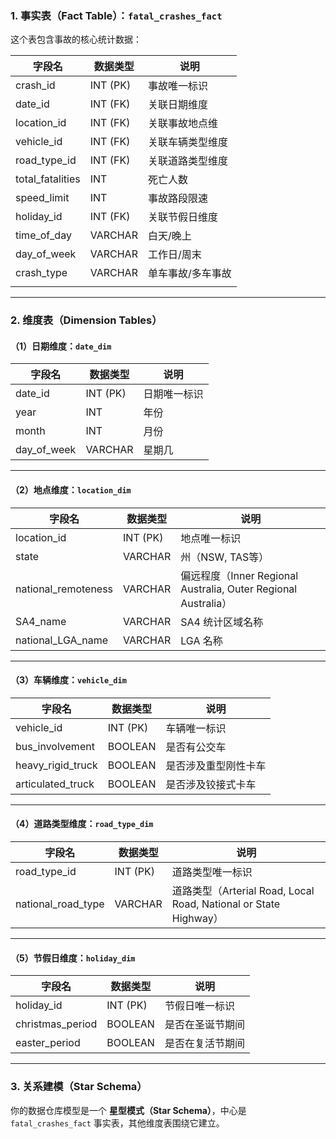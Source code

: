 ### **1. 事实表（Fact Table）：`fatal_crashes_fact`**

这个表包含事故的核心统计数据：

| 字段名           | 数据类型 | 说明              |
| ---------------- | -------- | ----------------- |
| crash_id         | INT (PK) | 事故唯一标识      |
| date_id          | INT (FK) | 关联日期维度      |
| location_id      | INT (FK) | 关联事故地点维    |
| vehicle_id       | INT (FK) | 关联车辆类型维度  |
| road_type_id     | INT (FK) | 关联道路类型维度  |
| total_fatalities | INT      | 死亡人数          |
| speed_limit      | INT      | 事故路段限速      |
| holiday_id       | INT (FK) | 关联节假日维度    |
| time_of_day      | VARCHAR  | 白天/晚上         |
| day_of_week      | VARCHAR  | 工作日/周末       |
| crash_type       | VARCHAR  | 单车事故/多车事故 |
|                  |          |                   |

------

### **2. 维度表（Dimension Tables）**

#### **（1）日期维度：`date_dim`**

| 字段名      | 数据类型 | 说明         |
| ----------- | -------- | ------------ |
| date_id     | INT (PK) | 日期唯一标识 |
| year        | INT      | 年份         |
| month       | INT      | 月份         |
| day_of_week | VARCHAR  | 星期几       |

------

#### **（2）地点维度：`location_dim`**

| 字段名              | 数据类型 | 说明                                                         |
| ------------------- | -------- | ------------------------------------------------------------ |
| location_id         | INT (PK) | 地点唯一标识                                                 |
| state               | VARCHAR  | 州（NSW, TAS等）                                             |
| national_remoteness | VARCHAR  | 偏远程度（Inner Regional Australia, Outer Regional Australia） |
| SA4_name            | VARCHAR  | SA4 统计区域名称                                             |
| national_LGA_name   | VARCHAR  | LGA 名称                                                     |

------

#### **（3）车辆维度：`vehicle_dim`**

| 字段名            | 数据类型 | 说明                 |
| ----------------- | -------- | -------------------- |
| vehicle_id        | INT (PK) | 车辆唯一标识         |
| bus_involvement   | BOOLEAN  | 是否有公交车         |
| heavy_rigid_truck | BOOLEAN  | 是否涉及重型刚性卡车 |
| articulated_truck | BOOLEAN  | 是否涉及铰接式卡车   |

------

#### **（4）道路类型维度：`road_type_dim`**

| 字段名             | 数据类型 | 说明                                                         |
| ------------------ | -------- | ------------------------------------------------------------ |
| road_type_id       | INT (PK) | 道路类型唯一标识                                             |
| national_road_type | VARCHAR  | 道路类型（Arterial Road, Local Road, National or State Highway） |

------

#### **（5）节假日维度：`holiday_dim`**

| 字段名           | 数据类型 | 说明             |
| ---------------- | -------- | ---------------- |
| holiday_id       | INT (PK) | 节假日唯一标识   |
| christmas_period | BOOLEAN  | 是否在圣诞节期间 |
| easter_period    | BOOLEAN  | 是否在复活节期间 |

------

### **3. 关系建模（Star Schema）**

你的数据仓库模型是一个 **星型模式（Star Schema）**，中心是 `fatal_crashes_fact` 事实表，其他维度表围绕它建立。

